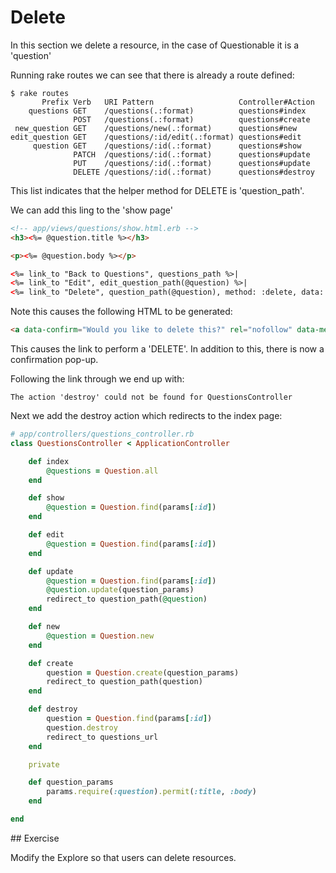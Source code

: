 # Delete

In this section we delete a resource, in the case of Questionable it is a 'question'

Running rake routes we can see that there is already a route defined:

```
$ rake routes
       Prefix Verb   URI Pattern                   Controller#Action
    questions GET    /questions(.:format)          questions#index
              POST   /questions(.:format)          questions#create
 new_question GET    /questions/new(.:format)      questions#new
edit_question GET    /questions/:id/edit(.:format) questions#edit
     question GET    /questions/:id(.:format)      questions#show
              PATCH  /questions/:id(.:format)      questions#update
              PUT    /questions/:id(.:format)      questions#update
              DELETE /questions/:id(.:format)      questions#destroy

```

This list indicates that the helper method for DELETE is 'question_path'.

We can add this ling to the 'show page'

```html
<!-- app/views/questions/show.html.erb -->
<h3><%= @question.title %></h3>

<p><%= @question.body %></p>

<%= link_to "Back to Questions", questions_path %>|
<%= link_to "Edit", edit_question_path(@question) %>|
<%= link_to "Delete", question_path(@question), method: :delete, data: {confirm: "Would you like to delete this?"} %>
```

Note this causes the following HTML to be generated:

```html
<a data-confirm="Would you like to delete this?" rel="nofollow" data-method="delete" href="/questions/4">Delete</a>

```

This causes the link to perform a 'DELETE'. In addition to this, there is now a confirmation pop-up.

Following the link through we end up with:

```
The action 'destroy' could not be found for QuestionsController
```

Next we add the destroy action which redirects to the index page:

```ruby
# app/controllers/questions_controller.rb
class QuestionsController < ApplicationController

	def index
		@questions = Question.all
	end

	def show
		@question = Question.find(params[:id])
	end

	def edit
		@question = Question.find(params[:id])
	end

	def update
		@question = Question.find(params[:id])
		@question.update(question_params)
		redirect_to question_path(@question)
	end

	def new
		@question = Question.new
	end

	def create
		question = Question.create(question_params)
		redirect_to question_path(question)
	end

	def destroy 
		question = Question.find(params[:id])
		question.destroy 
		redirect_to questions_url
	end

	private 

	def question_params
		params.require(:question).permit(:title, :body)
	end

end

```

## Exercise 

Modify the Explore so that users can delete resources.
